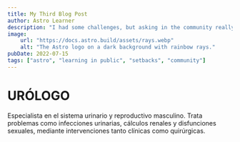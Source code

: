 ```yaml
---
title: My Third Blog Post
author: Astro Learner
description: "I had some challenges, but asking in the community really helped!"
image:
    url: "https://docs.astro.build/assets/rays.webp"
    alt: "The Astro logo on a dark background with rainbow rays."
pubDate: 2022-07-15
tags: ["astro", "learning in public", "setbacks", "community"]
---
```

# URÓLOGO

Especialista en el sistema urinario y reproductivo masculino. Trata problemas como infecciones urinarias, cálculos renales y disfunciones sexuales, mediante intervenciones tanto clínicas como quirúrgicas.